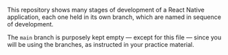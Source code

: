 This repository shows many stages of development of a React Native application, each one held in its own branch, which are named in sequence of development.

The `main` branch is purposely kept empty — except for this file — since you will be using the branches, as instructed in your practice material.
